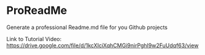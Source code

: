# ProReadMe

Generate a professional Readme.md file for you Github projects

Link to Tutorial Video: https://drive.google.com/file/d/1kcXIciXqhCMGi9nirPghI9w2FuUdqf63/view
